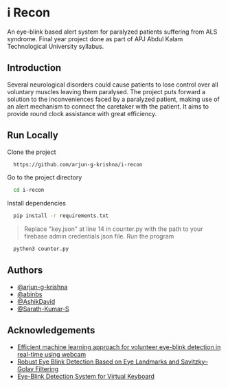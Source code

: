 
# i Recon

An eye-blink based alert system for paralyzed patients suffering from ALS syndrome. 
Final year project done as part of APJ Abdul Kalam Technological University syllabus.

## Introduction

Several neurological disorders could cause patients to lose control over all voluntary muscles leaving them paralysed. 
The project puts forward a solution to the inconveniences faced by a paralyzed patient, making use of an alert mechanism to connect the caretaker with the patient.
It aims to provide round clock assistance with great efficiency.

## Run Locally

Clone the project

```bash
  https://github.com/arjun-g-krishna/i-recon
```

Go to the project directory

```bash
  cd i-recon
```

Install dependencies

```bash
  pip install -r requirements.txt
```
> Replace "key.json" at line 14 in counter.py with the path to your firebase admin credentials json file.
Run the program

```bash
  python3 counter.py
```


## Authors

- [@arjun-g-krishna](https://www.github.com/arjun-g-krishna)
- [@abinbs](https://www.github.com/abinbs)
- [@AshikDavid](https://www.github.com/AshikDavid)
- [@Sarath-Kumar-S](https://www.github.com/Sarath-Kumar-S)

## Acknowledgements

 - [Efficient machine learning approach for volunteer eye-blink detection in real-time using webcam](https://doi.org/10.1016/j.eswa.2021.116073)
 - [Robust Eye Blink Detection Based on Eye Landmarks and Savitzky–Golay Filtering]( https://doi.org/10.3390/info9040093)
 - [Eye-Blink Detection System for Virtual Keyboard](https://ieeexplore.ieee.org/document/9428797)

